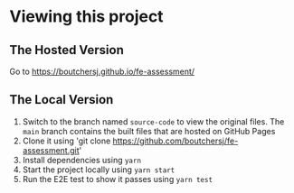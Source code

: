 # Viewing this project

## The Hosted Version

Go to https://boutchersj.github.io/fe-assessment/

## The Local Version

1. Switch to the branch named ```source-code``` to view the original files. The ```main``` branch contains the built files that are hosted on GitHub Pages
2. Clone it using 'git clone https://github.com/boutchersj/fe-assessment.git'
3. Install dependencies using ```yarn```
4. Start the project locally using ```yarn start```
5. Run the E2E test to show it passes using ```yarn test```
